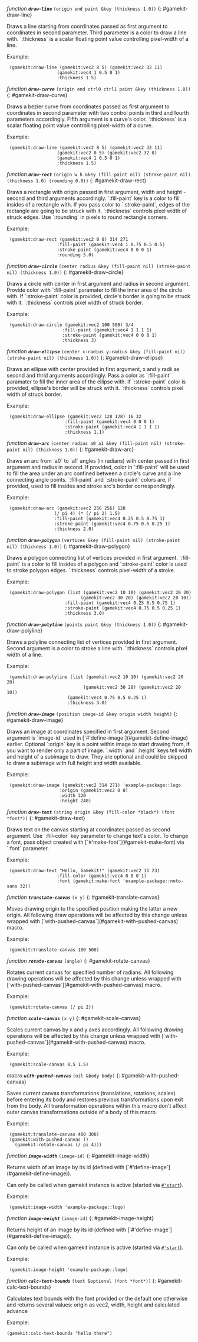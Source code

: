 *function* ***`draw-line`*** `(origin end paint &key (thickness 1.0))`
{: #gamekit-draw-line}
<div class="bodge-docstring" markdown="block">
Draws a line starting from coordinates passed as first argument to
coordinates in second parameter. Third parameter is a color to draw a line
with. `:thickness` is a scalar floating point value controlling pixel-width of a
line.

Example:
```common-lisp
 (gamekit:draw-line (gamekit:vec2 8 5) (gamekit:vec2 32 11)
                   (gamekit:vec4 1 0.5 0 1)
                   :thickness 1.5)
```
</div>

*function* ***`draw-curve`*** `(origin end ctrl0 ctrl1 paint &key (thickness 1.0))`
{: #gamekit-draw-curve}
<div class="bodge-docstring" markdown="block">
Draws a bezier curve from coordinates passed as first argument to coordinates
in second parameter with two control points in third and fourth parameters
accordingly. Fifth argument is a curve's color. `:thickness` is a scalar
floating point value controlling pixel-width of a curve.

Example:
```common-lisp
 (gamekit:draw-line (gamekit:vec2 8 5) (gamekit:vec2 32 11)
                   (gamekit:vec2 0 5) (gamekit:vec2 32 0)
                   (gamekit:vec4 1 0.5 0 1)
                   :thickness 1.5)
```
</div>

*function* ***`draw-rect`*** `(origin w h &key (fill-paint nil) (stroke-paint nil) (thickness 1.0) (rounding
                                                                      0.0))`
{: #gamekit-draw-rect}
<div class="bodge-docstring" markdown="block">
Draws a rectangle with origin passed in first argument, width and height -
second and third arguments accordingly. `:fill-paint` key is a color to fill
insides of a rectangle with. If you pass color to `:stroke-paint`, edges of the
rectangle are going to be struck with it. `:thickness` controls pixel width of
struck edges. Use `:rounding` in pixels to round rectangle corners.

Example:
```common-lisp
 (gamekit:draw-rect (gamekit:vec2 0 0) 314 271
                   :fill-paint (gamekit:vec4 1 0.75 0.5 0.5)
                   :stroke-paint (gamekit:vec4 0 0 0 1)
                   :rounding 5.0)
```
</div>

*function* ***`draw-circle`*** `(center radius &key (fill-paint nil) (stroke-paint nil) (thickness 1.0))`
{: #gamekit-draw-circle}
<div class="bodge-docstring" markdown="block">
Draws a circle with center in first argument and radius in second argument.
Provide color with `:fill-paint` paramater to fill the inner area of the circle
with. If `:stroke-paint` color is provided, circle's border is going to be
struck with it. `:thickness` controls pixel width of struck border.

Example:
```common-lisp
 (gamekit:draw-circle (gamekit:vec2 100 500) 3/4
                     :fill-paint (gamekit:vec4 1 1 1 1)
                     :stroke-paint (gamekit:vec4 0 0 0 1)
                     :thickness 3)
```
</div>

*function* ***`draw-ellipse`*** `(center x-radius y-radius &key (fill-paint nil) (stroke-paint nil) (thickness
                                                                    1.0))`
{: #gamekit-draw-ellipse}
<div class="bodge-docstring" markdown="block">
Draws an ellipse with center provided in first argument, x and y radii as
second and thrid arguments accordingly. Pass a color as `:fill-paint` paramater
to fill the inner area of the ellipse with. If `:stroke-paint` color is
provided, ellipse's border will be struck with it. `:thickness` controls pixel
width of struck border.

Example:
```common-lisp
 (gamekit:draw-ellipse (gamekit:vec2 128 128) 16 32
                      :fill-paint (gamekit:vec4 0 0 0 1)
                      :stroke-paint (gamekit:vec4 1 1 1 1)
                      :thickness 1.1)
```
</div>

*function* ***`draw-arc`*** `(center radius a0 a1 &key (fill-paint nil) (stroke-paint nil) (thickness 1.0))`
{: #gamekit-draw-arc}
<div class="bodge-docstring" markdown="block">
Draws an arc from `a0` to `a1` angles (in radians) with center passed in
first argument and radius in second. If provided, color in `:fill-paint` will be
used to fill the area under an arc confined between a circle's curve and a line
connecting angle points. `:fill-paint` and `:stroke-paint` colors are, if
provided, used to fill insides and stroke arc's border correspondingly.

Example:
```common-lisp
 (gamekit:draw-arc (gamekit:vec2 256 256) 128
                  (/ pi 4) (* (/ pi 2) 1.5)
                  :fill-paint (gamekit:vec4 0.25 0.5 0.75 1)
                  :stroke-paint (gamekit:vec4 0.75 0.5 0.25 1)
                  :thickness 2.0)
```
</div>

*function* ***`draw-polygon`*** `(vertices &key (fill-paint nil) (stroke-paint nil) (thickness 1.0))`
{: #gamekit-draw-polygon}
<div class="bodge-docstring" markdown="block">
Draws a polygon connecting list of vertices provided in first
argument. `:fill-paint` is a color to fill insides of a polygon and
`:stroke-paint` color is used to stroke polygon edges. `:thickness` controls
pixel-width of a stroke.

Example:
```common-lisp
 (gamekit:draw-polygon (list (gamekit:vec2 10 10) (gamekit:vec2 20 20)
                            (gamekit:vec2 30 20) (gamekit:vec2 20 10))
                      :fill-paint (gamekit:vec4 0.25 0.5 0.75 1)
                      :stroke-paint (gamekit:vec4 0.75 0.5 0.25 1)
                      :thickness 3.0)
```
</div>

*function* ***`draw-polyline`*** `(points paint &key (thickness 1.0))`
{: #gamekit-draw-polyline}
<div class="bodge-docstring" markdown="block">
Draws a polyline connecting list of vertices provided in first
argument. Second argument is a color to stroke a line with. `:thickness`
controls pixel width of a line.

Example:
```common-lisp
 (gamekit:draw-polyline (list (gamekit:vec2 10 10) (gamekit:vec2 20 20)
                             (gamekit:vec2 30 20) (gamekit:vec2 20 10))
                       (gamekit:vec4 0.75 0.5 0.25 1)
                       :thickness 3.0)
```
</div>

*function* ***`draw-image`*** `(position image-id &key origin width height)`
{: #gamekit-draw-image}
<div class="bodge-docstring" markdown="block">
Draws an image at coordinates specified in first argument. Second argument is
`image-id` used in [`#'define-image`](#gamekit-define-image) earlier. Optional
`:origin` key is a point within image to start drawing from, if you want to
render only a part of image. `:width` and `:height` keys tell width and height
of a subimage to draw. They are optional and could be skipped to draw a subimage
with full height and width available.

Example:
```common-lisp
 (gamekit:draw-image (gamekit:vec2 314 271) 'example-package::logo
                    :origin (gamekit:vec2 0 0)
                    :width 320
                    :height 240)
```
</div>

*function* ***`draw-text`*** `(string origin &key (fill-color *black*) (font *font*))`
{: #gamekit-draw-text}
<div class="bodge-docstring" markdown="block">
Draws text on the canvas starting at coordinates passed as second argument.
Use `:fill-color` key parameter to change text's color. To change a font, pass
object created with [`#'make-font`](#gamekit-make-font) via `:font` parameter.

Example:
```common-lisp
 (gamekit:draw-text "Hello, Gamekit!" (gamekit:vec2 11 23)
                   :fill-color (gamekit:vec4 0 0 0 1)
                   :font (gamekit:make-font 'example-package::noto-sans 32))
```
</div>

*function* ***`translate-canvas`*** `(x y)`
{: #gamekit-translate-canvas}
<div class="bodge-docstring" markdown="block">
Moves drawing origin to the specified position making the latter a new
origin. All following draw operations will be affected by this change unless
wrapped with [`with-pushed-canvas`](#gamekit-with-pushed-canvas) macro.

Example:
```common-lisp
 (gamekit:translate-canvas 100 500)
```
</div>

*function* ***`rotate-canvas`*** `(angle)`
{: #gamekit-rotate-canvas}
<div class="bodge-docstring" markdown="block">
Rotates current canvas for specified number of radians. All following drawing
operations will be affected by this change unless wrapped with
[`with-pushed-canvas`](#gamekit-with-pushed-canvas) macro.

Example:
```common-lisp
 (gamekit:rotate-canvas (/ pi 2))
```
</div>

*function* ***`scale-canvas`*** `(x y)`
{: #gamekit-scale-canvas}
<div class="bodge-docstring" markdown="block">
Scales current canvas by x and y axes accordingly. All following drawing
operations will be affected by this change unless wrapped with
[`with-pushed-canvas`](#gamekit-with-pushed-canvas) macro.

Example:
```common-lisp
 (gamekit:scale-canvas 0.5 1.5)
```
</div>

*macro* ***`with-pushed-canvas`*** `(nil &body body)`
{: #gamekit-with-pushed-canvas}
<div class="bodge-docstring" markdown="block">
Saves current canvas transformations (translations, rotations, scales) before
entering its body and restores previous transformations upon exit from the
body. All transformation operations within this macro don't affect outer canvas
transformations outside of a body of this macro.

Example:
```common-lisp
 (gamekit:translate-canvas 400 300)
 (gamekit:with-pushed-canvas ()
   (gamekit:rotate-canvas (/ pi 4)))
```
</div>

*function* ***`image-width`*** `(image-id)`
{: #gamekit-image-width}
<div class="bodge-docstring" markdown="block">
Returns width of an image by its id (defined with
 [`#'define-image`](#gamekit-define-image)).

Can only be called when gamekit instance is active (started via
[`#'start`](#gamekit-start)).

Example:
```common-lisp
 (gamekit:image-width 'example-package::logo)
```
</div>

*function* ***`image-height`*** `(image-id)`
{: #gamekit-image-height}
<div class="bodge-docstring" markdown="block">
Returns height of an image by its id (defined with
 [`#'define-image`](#gamekit-define-image)).

Can only be called when gamekit instance is active (started via
[`#'start`](#gamekit-start)).

Example:
```common-lisp
 (gamekit:image-height 'example-package::logo)
```
</div>

*function* ***`calc-text-bounds`*** `(text &optional (font *font*))`
{: #gamekit-calc-text-bounds}
<div class="bodge-docstring" markdown="block">
Calculates text bounds with the font provided or the default one otherwise and returns
several values: origin as vec2, width, height and calculated advance

Example:
```common-lisp
(gamekit:calc-text-bounds "hello there")
```
</div>

